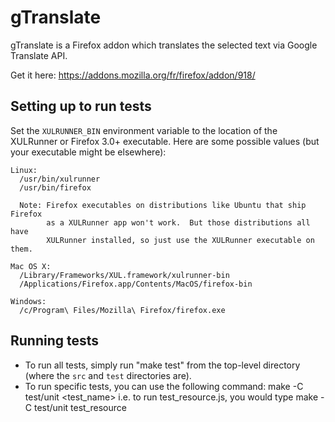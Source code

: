 gTranslate
==========

gTranslate is a Firefox addon which translates the selected text via Google Translate API.

Get it here: https://addons.mozilla.org/fr/firefox/addon/918/

Setting up to run tests
-----------------------

Set the `XULRUNNER_BIN` environment variable to the location of the XULRunner
or Firefox 3.0+ executable. Here are some possible values (but your executable
might be elsewhere): 

    Linux:
      /usr/bin/xulrunner
      /usr/bin/firefox
    
      Note: Firefox executables on distributions like Ubuntu that ship Firefox
            as a XULRunner app won't work.  But those distributions all have
            XULRunner installed, so just use the XULRunner executable on them.
    
    Mac OS X:
      /Library/Frameworks/XUL.framework/xulrunner-bin
      /Applications/Firefox.app/Contents/MacOS/firefox-bin
    
    Windows:
      /c/Program\ Files/Mozilla\ Firefox/firefox.exe

Running tests
-------------

* To run all tests, simply run "make test" from the top-level directory (where
  the `src` and `test` directories are).
* To run specific tests, you can use the following command: 
      make -C test/unit <test_name>
  i.e. to run test_resource.js, you would type
      make -C test/unit test_resource

